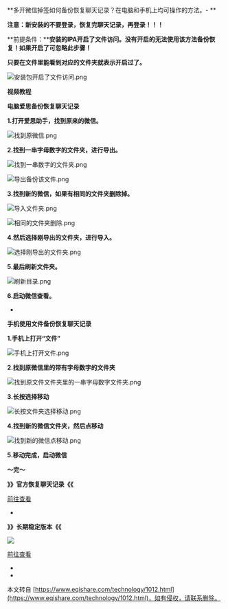 **多开微信掉签如何备份恢复聊天记录？在电脑和手机上均可操作的方法。-
**

**注意：新安装的不要登录，恢复完聊天记录，再登录！！！**

**前提条件：****安装的IPA开启了文件访问。没有开启的无法使用该方法备份恢复！**如果开启了可忽略此步骤！****

****只要在文件里能看到对应的文件夹就表示开启过了。****

![](https://www.eqishare.com/zb_users/upload/2022/11/202211031667443676744117.png "安装包开启了文件访问.png")

**视频教程**

**电脑爱思备份恢复聊天记录**

**1.打开爱思助手，找到原来的微信。**

![](https://www.eqishare.com/zb_users/upload/2022/11/202211031667443677909655.png "找到原微信.png")

**2.找到一串字母数字的文件夹，进行导出。**

![](https://www.eqishare.com/zb_users/upload/2022/11/202211031667443677933514.png "找到一串数字的文件夹.png")

![](https://www.eqishare.com/zb_users/upload/2022/11/202211031667443676262336.png "导出备份该文件.png")

**3.找到新的微信，如果有相同的文件夹删除掉。**

![](https://www.eqishare.com/zb_users/upload/2022/11/202211031667443676459042.png "导入文件夹.png")

![](https://www.eqishare.com/zb_users/upload/2022/11/202211031667443676877129.png "相同的文件夹删除.png")

**4.然后选择刚导出的文件夹，进行导入。**

![](https://www.eqishare.com/zb_users/upload/2022/11/202211031667443676652647.png "选择刚导出的文件夹.png")

**5.最后刷新文件夹。**

![](https://www.eqishare.com/zb_users/upload/2022/11/202211031667443676718128.png "刷新目录.png")

**6.启动微信查看。**

-

**手机使用文件备份恢复聊天记录**

**1.手机上打开“文件”**

![](https://www.eqishare.com/zb_users/upload/2022/11/202211031667443676359272.png "手机上打开文件.png")

**2.找到原微信里的带有字母数字的文件夹**

![](https://www.eqishare.com/zb_users/upload/2022/11/202211031667443677505008.png "找到原文件文件夹里的一串字母数字文件夹.png")

**3.长按选择移动**

![](https://www.eqishare.com/zb_users/upload/2022/11/202211031667443676544187.png "长按文件夹选择移动.png")

**4.找到新的微信文件夹，然后点移动**

![](https://www.eqishare.com/zb_users/upload/2022/11/202211031667443677265382.png "找到新的微信点移动.png")

**5.移动完成，启动微信**

**～完～**

**》》官方恢复聊天记录《《**

[前往查看](https://kf.qq.com/touch/wxappfaq/180122ua6NB7180122zI3AZR.html)

-

**》》长期稳定版本《《**

[![](https://www.eqishare.com/zb_users/upload/2022/07/zhengshu.png)](https://www.eqishare.com/buylong.html)

[前往查看](https://www.eqishare.com/buylong.html)

-

-

本文转自 [https://www.eqishare.com/technology/1012.html](https://www.eqishare.com/technology/1012.html)，如有侵权，请联系删除。